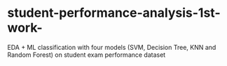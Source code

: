 # student-performance-analysis-1st-work-
EDA + ML classification with four models (SVM, Decision Tree, KNN and Random Forest) on student exam performance dataset

